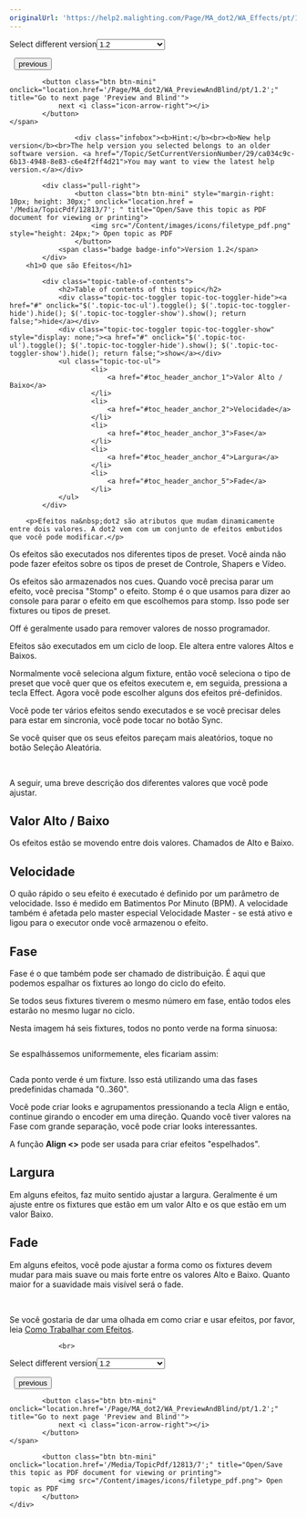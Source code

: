 ```yaml
---
originalUrl: 'https://help2.malighting.com/Page/MA_dot2/WA_Effects/pt/1.2'
---
```


<div class="topic-navigation">

<div class="pull-right">
	<span class="pull-left">


<div class="pull-left">
<form action="/Topic/SetCurrentVersionNumber" class="form-inline" id="frmTagSelector" method="post">	<span class="form-mini">
		<div class="input-prepend"><span class="add-on">Select different version</span><select autocomplete="off" id="versionNumberId" name="versionNumberId" onchange="$(this).closest('#frmTagSelector').submit();" style="width: 120px;"><option value="">- latest -</option>
<option value="3">1.1</option>
<option selected="selected" value="7">1.2</option>
<option value="12">1.3</option>
<option value="16">1.5</option>
<option value="29">1.9</option>
</select></div>
		<input data-val="true" data-val-number="The field Int32 must be a number." data-val-required="The Int32 field is required." id="ProductId" name="ProductId" type="hidden" value="7">
		<input id="CurrentGuid" name="CurrentGuid" type="hidden" value="ca034c9c-6b13-4948-8e83-c6e4f2ff4d21">
	</span>
</form></div>&nbsp;	</span>
	<span class="pull-right" style="white-space: nowrap;">
			<button class="btn btn-mini" onclick="location.href='/Page/MA_dot2/WI_Chasers/pt/1.2'; " title="Go to previous page 'Chasers'">
				<i class="icon-arrow-left"></i> previous
			</button>

			<button class="btn btn-mini" onclick="location.href='/Page/MA_dot2/WA_PreviewAndBlind/pt/1.2';" title="Go to next page 'Preview and Blind'">
				next <i class="icon-arrow-right"></i> 
			</button>
	</span>
</div>
<div class="clear-fix" style="margin-bottom: 10px"></div>
</div>

					<div class="infobox"><b>Hint:</b><br><b>New help version</b><br>The help version you selected belongs to an older software version. <a href="/Topic/SetCurrentVersionNumber/29/ca034c9c-6b13-4948-8e83-c6e4f2ff4d21">You may want to view the latest help version.</a></div>

			<div class="pull-right">
					<button class="btn btn-mini" style="margin-right: 10px; height: 30px;" onclick="location.href = '/Media/TopicPdf/12813/7'; " title="Open/Save this topic as PDF document for viewing or printing">
						<img src="/Content/images/icons/filetype_pdf.png" style="height: 24px;"> Open topic as PDF
					</button>
				<span class="badge badge-info">Version 1.2</span>
			</div>
		<h1>O que são Efeitos</h1>

			<div class="topic-table-of-contents">
				<h2>Table of contents of this topic</h2>
				<div class="topic-toc-toggler topic-toc-toggler-hide"><a href="#" onclick="$('.topic-toc-ul').toggle(); $('.topic-toc-toggler-hide').hide(); $('.topic-toc-toggler-show').show(); return false;">hide</a></div>
				<div class="topic-toc-toggler topic-toc-toggler-show" style="display: none;"><a href="#" onclick="$('.topic-toc-ul').toggle(); $('.topic-toc-toggler-hide').show(); $('.topic-toc-toggler-show').hide(); return false;">show</a></div>
				<ul class="topic-toc-ul">
						<li>
							<a href="#toc_header_anchor_1">Valor Alto / Baixo</a>
						</li>
						<li>
							<a href="#toc_header_anchor_2">Velocidade</a>
						</li>
						<li>
							<a href="#toc_header_anchor_3">Fase</a>
						</li>
						<li>
							<a href="#toc_header_anchor_4">Largura</a>
						</li>
						<li>
							<a href="#toc_header_anchor_5">Fade</a>
						</li>
				</ul>
			</div>

		<p>Efeitos na&nbsp;dot2 são atributos que mudam dinamicamente entre dois valores. A dot2 vem com um conjunto de efeitos embutidos que você pode modificar.</p>

<p>Os efeitos são executados nos diferentes tipos de preset. Você ainda não pode fazer efeitos sobre os tipos de preset&nbsp;de Controle, Shapers e Vídeo.</p>

<p>Os efeitos são armazenados nos cues. Quando você precisa parar um efeito, você precisa "Stomp" o efeito. Stomp é o que usamos para dizer ao console para parar o efeito em que escolhemos para stomp. Isso pode ser fixtures&nbsp;ou tipos de preset.</p>

<p>Off é geralmente usado para remover valores de nosso programador.</p>

<p>Efeitos são executados em um ciclo de&nbsp;loop. Ele altera entre valores Altos e Baixos.</p>

<p>Normalmente você seleciona algum fixture, então você seleciona o tipo de preset que você quer que os efeitos executem e, em seguida, pressiona a tecla <span class="hardkey">Effect</span>. Agora você pode escolher alguns dos efeitos pré-definidos.</p>

<p>Você pode ter vários efeitos sendo executados e se você precisar deles para estar em sincronia, você pode tocar no botão <span class="softkey">Sync</span>.</p>

<p>Se você quiser que os seus efeitos pareçam mais aleatórios, toque no botão&nbsp;<span class="softkey">Seleção Aleatória</span>.</p>

<p>&nbsp;</p>

<p>A seguir, uma breve descrição dos diferentes valores que você pode ajustar.</p>

<a name="toc_header_anchor_1" id="toc_header_anchor_1" class="topic-toc-item"></a><h2>Valor Alto / Baixo</h2>

<p>Os efeitos estão se movendo entre dois valores. Chamados de Alto e Baixo.</p>

<a name="toc_header_anchor_2" id="toc_header_anchor_2" class="topic-toc-item"></a><h2>Velocidade</h2>

<p>O quão rápido o seu efeito é executado é definido por um parâmetro de velocidade. Isso é medido em Batimentos Por Minuto (BPM).&nbsp;A velocidade também é afetada pelo master especial Velocidade Master - se está ativo e ligou para o executor onde você armazenou o efeito.</p>

<a name="toc_header_anchor_3" id="toc_header_anchor_3" class="topic-toc-item"></a><h2>Fase</h2>

<p>Fase é o que também pode ser chamado de distribuição. É aqui que podemos espalhar os fixtures&nbsp;ao longo do ciclo do efeito.</p>

<p>Se todos seus fixtures tiverem o mesmo número em fase, então todos eles estarão no mesmo lugar no ciclo.</p>

<p>Nesta imagem há seis fixtures, todos no ponto verde na forma sinuosa:</p>

<p><img alt="" src="/Media/Image/WI_Effect_Phase_01_1-0.png"></p>

<p>Se espalhássemos&nbsp;uniformemente, eles ficariam assim:</p>

<p><img alt="" src="/Media/Image/WI_Effect_Phase_02_1-0.png"></p>

<p>Cada ponto verde é um fixture. Isso está utilizando uma das fases predefinidas chamada "0..360".</p>

<p>Você pode criar looks&nbsp;e agrupamentos pressionando a tecla <span class="hardkey">Align</span> e então, continue girando o encoder em uma direção. Quando você tiver valores na Fase com grande separação, você pode criar looks interessantes.</p>

<p>A função <strong>Align &lt;&gt;</strong> pode ser usada para criar efeitos "espelhados".</p>

<a name="toc_header_anchor_4" id="toc_header_anchor_4" class="topic-toc-item"></a><h2>Largura</h2>

<p>Em alguns efeitos, faz muito sentido ajustar a largura. Geralmente é um ajuste entre os fixtures que estão em um valor Alto e os que estão em um valor Baixo.</p>

<a name="toc_header_anchor_5" id="toc_header_anchor_5" class="topic-toc-item"></a><h2>Fade</h2>

<p>Em alguns efeitos, você pode ajustar a forma como os fixtures&nbsp;devem mudar para mais suave ou mais forte entre os valores Alto e Baixo. Quanto maior for a suavidade mais visível será o fade.</p>

<p>&nbsp;</p>

<p>Se você gostaria de dar uma olhada em como criar e usar efeitos, por favor, leia&nbsp;<a href="/Topic/2457c63d-dd11-4171-b366-db5a6453f23d">Como Trabalhar com Efeitos</a>.</p>


				<br>
<div class="topic-navigation">

<div class="pull-right">
	<span class="pull-left">


<div class="pull-left">
<form action="/Topic/SetCurrentVersionNumber" class="form-inline" id="frmTagSelector" method="post">	<span class="form-mini">
		<div class="input-prepend"><span class="add-on">Select different version</span><select autocomplete="off" id="versionNumberId" name="versionNumberId" onchange="$(this).closest('#frmTagSelector').submit();" style="width: 120px;"><option value="">- latest -</option>
<option value="3">1.1</option>
<option selected="selected" value="7">1.2</option>
<option value="12">1.3</option>
<option value="16">1.5</option>
<option value="29">1.9</option>
</select></div>
		<input data-val="true" data-val-number="The field Int32 must be a number." data-val-required="The Int32 field is required." id="ProductId" name="ProductId" type="hidden" value="7">
		<input id="CurrentGuid" name="CurrentGuid" type="hidden" value="ca034c9c-6b13-4948-8e83-c6e4f2ff4d21">
	</span>
</form></div>&nbsp;	</span>
	<span class="pull-right" style="white-space: nowrap;">
			<button class="btn btn-mini" onclick="location.href='/Page/MA_dot2/WI_Chasers/pt/1.2'; " title="Go to previous page 'Chasers'">
				<i class="icon-arrow-left"></i> previous
			</button>

			<button class="btn btn-mini" onclick="location.href='/Page/MA_dot2/WA_PreviewAndBlind/pt/1.2';" title="Go to next page 'Preview and Blind'">
				next <i class="icon-arrow-right"></i> 
			</button>
	</span>
</div>
	<div class="clear-fix"></div>
	<div class="pull-right">
	
			<button class="btn btn-mini" onclick="location.href='/Media/TopicPdf/12813/7';" title="Open/Save this topic as PDF document for viewing or printing">
				<img src="/Content/images/icons/filetype_pdf.png"> Open topic as PDF
			</button>
	</div>
<div class="clear-fix" style="margin-bottom: 10px"></div>
</div>

	
